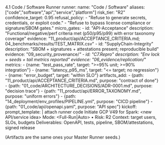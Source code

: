 4.1 Code / Software Runner
runner:
  name: "Code / Software"
  aliases: ["code","software","api","service","platform"]
  risk_tier: "R2"
  confidence_target: 0.95
  refusal_policy:
    - "Refuse to generate secrets, credentials, or exploit code."
    - "Refuse to bypass license compliance or signature/SBOM gates."
  micro_gates:
    - id: "API-Acceptance"
      description: "Functional/negative/perf criteria met (p50/p95/p99) with error taxonomy coverage"
      evidence: "11_product/api/ACCEPTANCE_CRITERIA.md; 04_benchmarks/results/TEST_MATRIX.csv"
    - id: "SupplyChain-Integrity"
      description: "SBOM + signatures + attestations present; reproducible build"
      evidence: "09_security_provenance/*"
    - id: "C7.Repro"
      description: "Env lock + seeds + tail metrics reported"
      evidence: "06_evidence/replication/*"
  metrics:
    - {name: "test_pass_rate", target: ">=95% unit; >=90% integration"}
    - {name: "latency_p95_ms", target: "<= target; no regression"}
    - {name: "error_budget", target: "within SLO"}
  artifacts_add:
    - {path: "11_product/api/ACCEPTANCE_CRITERIA.md", purpose: "contract of done"} 
    - {path: "01_code/ARCHITECTURE_DECISIONS/ADR-0001.md", purpose: "decision trace"}
    - {path: "11_product/api/ERROR_TAXONOMY.md", purpose: "uniform errors"}
    - {path: "14_deployment/env_profiles/PIPELINE.yml", purpose: "CICD pipeline"}
    - {path: "01_code/api/openapi.yaml", purpose: "API spec"}
  kickoff:
    prompt_template: |
      attach runner code
      Initiate GCP V49 for Spark: <new API/service idea>
      Mode: <Full-Run|Auto> • Risk: R2
      Context: target users, SLOs, budgets
      Deliverables: OpenAPI, tests, pipeline, SBOM/attestations, signed release

(Artifacts are the same ones your Master Runner seeds.)
